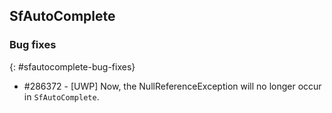 ## SfAutoComplete

### Bug fixes
{: #sfautocomplete-bug-fixes}

* \#286372 - [UWP] Now, the NullReferenceException will no longer occur in `SfAutoComplete`.